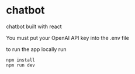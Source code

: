 # chatbot
chatbot built with react

You must put your OpenAI API key into the .env file

to run the app locally run 
```
npm install
npm run dev
```
